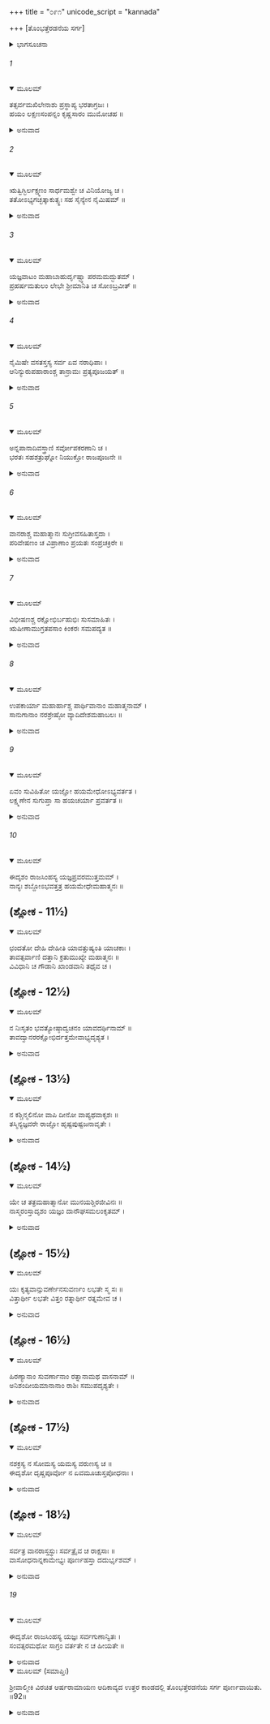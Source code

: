 +++
title = "೦೯೧"
unicode_script = "kannada"

+++
[ತೊಂಭತ್ತೆರಡನೆಯ ಸರ್ಗ]



<details><summary>ಭಾಗಸೂಚನಾ</summary>

ಶ್ರೀರಾಮನ ಅಶ್ವಮೇಧ ಯಜ್ಞದಲ್ಲಿ ದಾನಗಳ ವೈಶಿಷ್ಟ್ಯ
</details>

###### 1


<details open><summary>ಮೂಲಮ್</summary>

ತತ್ಸರ್ವಮಖಿಲೇನಾಶು ಪ್ರಸ್ಥಾಪ್ಯ  ಭರತಾಗ್ರಜಃ ।  
ಹಯಂ ಲಕ್ಷಣಸಂಪನ್ನಂ ಕೃಷ್ಣಸಾರಂ ಮುಮೋಚಹ ॥
</details>

<details><summary>ಅನುವಾದ</summary>

ಹೀಗೆ ಎಲ್ಲ ಪ್ರಕಾರದ ಸಮಸ್ತ ಸಾಮಗ್ರಿಗಳನ್ನು ಕಳಿಸಿ ಭರತಾಗ್ರಜನಾದ ಶ್ರೀರಾಮನು ಉತ್ತಮ ಲಕ್ಷಣಗಳಿಂದ ಕೂಡಿದ, ಕೃಷ್ಣಸಾರ ಮೃಗದಂತೆ ಕಪ್ಪುಬಣ್ಣದ ಯಜ್ಞಾಶ್ವವನ್ನು ಬಿಟ್ಟನು.॥1॥
</details>

###### 2


<details open><summary>ಮೂಲಮ್</summary>

ಋತ್ವಿಗ್ಭಿರ್ಲಕ್ಷ್ಮಣಂ ಸಾರ್ಧಮಶ್ವೇ ಚ ವಿನಿಯೋಜ್ಯ ಚ ।  
ತತೋಽಭ್ಯಗಚ್ಛತ್ಕಾಕುತ್ಸ್ಥಃ ಸಹ ಸೈನ್ಯೇನ ನೈಮಿಷಮ್ ॥
</details>

<details><summary>ಅನುವಾದ</summary>

ಋತ್ವಿಜರ ಸಹಿತ ಲಕ್ಷ್ಮಣನನ್ನು ಆ ಅಶ್ವದ ರಕ್ಷಣೆಗಾಗಿ ನಿಯುಕ್ತಗೊಳಿಸಿ, ಶ್ರೀರಘುನಾಥನು ಸೈನ್ಯಸಹಿತ ನೈಮಿಷಾರಣ್ಯಕ್ಕೆ ಪ್ರಯಾಣ ಮಾಡಿದನು.॥2॥
</details>

###### 3


<details open><summary>ಮೂಲಮ್</summary>

ಯಜ್ಞವಾಟಂ ಮಹಾಬಾಹುರ್ದೃಷ್ಟ್ವಾ ಪರಮಮದ್ಭುತಮ್ ।  
ಪ್ರಹರ್ಷಮತುಲಂ ಲೇಭೇ ಶ್ರೀಮಾನಿತಿ ಚ ಸೋಽಬ್ರವೀತ್ ॥
</details>

<details><summary>ಅನುವಾದ</summary>

ಅಲ್ಲಿ ನಿರ್ಮಿತವಾದ ಅತ್ಯಂತ ಅದ್ಭುತ ಯಜ್ಞ ಮಂಟಪವನ್ನು ನೋಡಿ ಮಹಾಬಾಹು ಶ್ರೀರಾಮನಿಗೆ ಅತುಲ ಸಂತೋಷವಾಗಿ ‘ಬಹಳ ಸುಂದರವಾಗಿದೆ’ ಎಂದು ಹೇಳಿದನು.॥3॥
</details>

###### 4


<details open><summary>ಮೂಲಮ್</summary>

ನೈಮಿಷೇ ವಸತಸ್ತಸ್ಯ ಸರ್ವ ಏವ ನರಾಧಿಪಾಃ ।  
ಆನಿನ್ಯುರುಪಹಾರಾಂಶ್ಚ ತಾನ್ರಾಮಃ ಪ್ರತ್ಯಪೂಜಯತ್ ॥
</details>

<details><summary>ಅನುವಾದ</summary>

ನೈಮಿಷಾರಣ್ಯದಲ್ಲಿ ವಾಸಿಸುವಾಗ ಶ್ರೀರಾಮಚಂದ್ರನ ಬಳಿ ಭೂಮಂಡಲದ ಎಲ್ಲ ರಾಜರೂ ಬಗೆ-ಬಗೆಯ ಉಡುಗೊರೆಗಳನ್ನೆತ್ತಿಕೊಂಡು ಬಂದರು. ಶ್ರೀರಾಮನು ಅವರೆಲ್ಲರ ಸ್ವಾಗತ-ಸತ್ಕಾರ ಮಾಡಿದನು.॥4॥
</details>

###### 5


<details open><summary>ಮೂಲಮ್</summary>

ಅನ್ನಪಾನಾದಿವಸ್ತ್ರಾಣಿ  ಸರ್ವೋಪಕರಣಾನಿ ಚ ।  
ಭರತಃ ಸಹಶತ್ರುಘ್ನೋ ನಿಯುಕ್ತೋ ರಾಜಪೂಜನೇ ॥
</details>

<details><summary>ಅನುವಾದ</summary>

ಅವರಿಗೆ ಅನ್ನ-ಪಾನಾದಿ, ವಸ್ತ್ರ ಹಾಗೂ ಇತರ ಆವಶ್ಯಕ ವಸ್ತುಗಳನ್ನು ಕೊಟ್ಟನು. ಶತ್ರುಘ್ನನ ಸಹಿತ ಭರತನನ್ನು ಆ ರಾಜರ ಸ್ವಾಗತ-ಸತ್ಕಾರದಲ್ಲಿ ನಿಯುಕ್ತಗೊಳಿಸಲಾಗಿತ್ತು.॥5॥
</details>

###### 6


<details open><summary>ಮೂಲಮ್</summary>

ವಾನರಾಶ್ಚ  ಮಹಾತ್ಮಾನಃ ಸುಗ್ರೀವಸಹಿತಾಸ್ತದಾ ।  
ಪರಿವೇಷಣಂ ಚ ವಿಪ್ರಾಣಾಂ ಪ್ರಯತಃ ಸಂಪ್ರಚಕ್ರಿರೇ ॥
</details>

<details><summary>ಅನುವಾದ</summary>

ಸುಗ್ರೀವ ಸಹಿತ ಮಹಾತ್ಮರಾದ ವಾನರರು ಪರಮ ಪವಿತ್ರ ಹಾಗೂ ಏಕಾಗ್ರಚಿತ್ತರಾಗಿ ಆಗ ಅಲ್ಲಿ ಬ್ರಾಹ್ಮಣರಿಗೆ ಭೋಜನ ಬಡಿಸುತ್ತಿದ್ದರು.॥6॥
</details>

###### 7


<details open><summary>ಮೂಲಮ್</summary>

ವಿಭೀಷಣಶ್ಚ ರಕ್ಷೋಭಿರ್ಬಹುಭಿಃ ಸುಸಮಾಹಿತಃ ।  
ಋಷೀಣಾಮುಗ್ರತಪಸಾಂ  ಕಿಂಕರಃ ಸಮಪದ್ಯತ ॥
</details>

<details><summary>ಅನುವಾದ</summary>

ಅನೇಕ ರಾಕ್ಷಸರಿಂದ ಪರಿವೃತನಾದ ವಿಭೀಷಣನು ಅತ್ಯಂತ ಎಚ್ಚರಿಕೆಯಿಂದ ಇದ್ದು ಉಗ್ರ ತಪಸ್ವೀ ಋಷಿಗಳ ಸೇವಾ ಕಾರ್ಯದಲ್ಲಿ ತೊಡಗಿದ್ದನು.॥7॥
</details>

###### 8


<details open><summary>ಮೂಲಮ್</summary>

ಉಪಕಾರ್ಯಾ ಮಹಾರ್ಹಾಶ್ಚ ಪಾರ್ಥಿವಾನಾಂ ಮಹಾತ್ಮನಾಮ್ ।  
ಸಾನುಗಾನಾಂ ನರಶ್ರೇಷ್ಠೋ ವ್ಯಾದಿದೇಶಮಹಾಬಲಃ ॥
</details>

<details><summary>ಅನುವಾದ</summary>

ಮಹಾಬಲಿ ನರಶ್ರೇಷ್ಠ  ಶ್ರೀರಾಮನು ಸೇವಕರೊಂದಿಗೆ ಮಹಾತ್ಮಾ ಭೂಪಾಲಕರಿಗೆ ವಸತಿಗಾಗಿ ಬಹುಮೂಲ್ಯ ಬಿಡಾರಗಳನ್ನು ಬಿಟ್ಟು ಕೊಟ್ಟನು.॥8॥
</details>

###### 9


<details open><summary>ಮೂಲಮ್</summary>

ಏವಂ ಸುವಿಹಿತೋ ಯಜ್ಞೋ ಹಯಮೇಧೋಽಭ್ಯವರ್ತತ ।  
ಲಕ್ಷ್ಮಣೇನ ಸುಗುಪ್ತಾ ಸಾ ಹಯಚರ್ಯಾ ಪ್ರವರ್ತತ ॥
</details>

<details><summary>ಅನುವಾದ</summary>

ಹೀಗೆ ಸುಂದರವಾಗಿ ಅಶ್ವಮೇಧ ಯಜ್ಞದ ಕಾರ್ಯ ಪ್ರಾರಂಭವಾಯಿತು ಮತ್ತು ಲಕ್ಷ್ಮಣನ ಸಂರಕ್ಷಣೆಯಲ್ಲಿ ಯಜ್ಞಾಶ್ವವು ಭೂಮಂಡಲದ ಭ್ರಮಣದ ಕಾರ್ಯವೂ ಚೆನ್ನಾಗಿ ನೆರವೇರಿತು.॥9॥
</details>

###### 10


<details open><summary>ಮೂಲಮ್</summary>

ಈದೃಶಂ ರಾಜಸಿಂಹಸ್ಯ ಯಜ್ಞಪ್ರವರಮುತ್ತಮಮ್ ।  
ನಾನ್ಯಃ ಶಬ್ದೋಽಭವತ್ತತ್ರ ಹಯಮೇಧೇಮಹಾತ್ಮನಃ ॥
</details>

## (ಶ್ಲೋಕ - 11½)


<details open><summary>ಮೂಲಮ್</summary>

ಛಂದತೋ ದೇಹಿ ದೇಹೀತಿ ಯಾವತ್ತುಷ್ಯಂತಿ ಯಾಚಕಾಃ ।  
ತಾವತ್ಸರ್ವಾಣಿ ದತ್ತಾನಿ ಕ್ರತುಮುಖ್ಯೇ ಮಹಾತ್ಮನಃ ॥  
ವಿವಿಧಾನಿ ಚ ಗೌಡಾನಿ ಖಾಂಡವಾನಿ ತಥೈವ ಚ ।
</details>

## (ಶ್ಲೋಕ - 12½)


<details open><summary>ಮೂಲಮ್</summary>

ನ ನಿಃಸೃತಂ ಭವತ್ಯೋಷ್ಠಾದ್ವಚನಂ ಯಾವದರ್ಥಿನಾಮ್ ॥  
ತಾವದ್ವಾನರರಕ್ಷೋಭಿರ್ದತ್ತಮೇವಾಭ್ಯದೃಶ್ಯತ ।
</details>

<details><summary>ಅನುವಾದ</summary>

ರಾಜಸಿಂಹ ಪರಾಕ್ರಮೀ ಮಹಾತ್ಮಾ ಶ್ರೀರಾಮನ ಆ ಶ್ರೇಷ್ಠಯಜ್ಞವು ಹೀಗೆ ಉತ್ತಮ ವಿಧಿಯಿಂದ ನಡೆಯುತ್ತಿತ್ತು. ಆ ಅಶ್ವಮೇಧ ಯಜ್ಞದಲ್ಲಿ ಯಾಚಕರು ಸಂತುಷ್ಟರಾಗುವವರೆಗೆ ಅವರ ಇಚ್ಛೆಗನುಸಾರ ಎಲ್ಲ ವಸ್ತುಗಳನ್ನು ಕೊಡಿರಿ ಎಂಬ ಒಂದೇ ಮಾತು ಎಲ್ಲೆಡೆ ಕೇಳಿ ಬರುತ್ತಿತ್ತು. ಬೇರೆ ಏನೂ ಕೇಳಿ ಬರುತ್ತಿರಲಿಲ್ಲ. ಹೀಗೆ ಮಹಾತ್ಮಾ ಶ್ರೀರಾಮನ ಶ್ರೇಷ್ಠಯಜ್ಞದಲ್ಲಿ ನಾನಾಪ್ರಕಾರದ ಬೆಲ್ಲದಿಂದ ಮಾಡಿದ ಭಕ್ಷಗಳನ್ನೂ, ಸಿಹಿಮೋದಕಗಳನ್ನು ಯಾಚಕರು ‘ಸಾಕು’ ಎಂದು ಹೇಳುವವರೆಗೆ ನಿರಂತರವಾಗಿ ಹಂಚುತ್ತಿದ್ದರು.॥10-12½॥
</details>

## (ಶ್ಲೋಕ - 13½)


<details open><summary>ಮೂಲಮ್</summary>

ನ ಕಶ್ಚಿನ್ಮಲಿನೋ ವಾಪಿ ದೀನೋ ವಾಪ್ಯಥವಾಕೃಶಃ ॥  
ತಸ್ಮಿನ್ಯಜ್ಞವರೇ  ರಾಜ್ಞೋ ಹೃಷ್ಟಪುಷ್ಟಜನಾವೃತೇ ।
</details>

<details><summary>ಅನುವಾದ</summary>

ರಾಜಾ ಶ್ರೀರಾಮನ ಆ ಶ್ರೇಷ್ಠಯಜ್ಞದಲ್ಲಿ ಹೃಷ್ಟ-ಪುಷ್ಟ ಮನುಷ್ಯರು ನೆರೆದಿದ್ದರು. ಅಲ್ಲಿ ಯಾರೂ ಮಲಿನ, ದೀನ, ದುರ್ಬಲರು ಕಂಡು ಬರುತ್ತಿರಲಿಲ್ಲ..॥13½॥
</details>

## (ಶ್ಲೋಕ - 14½)


<details open><summary>ಮೂಲಮ್</summary>

ಯೇ ಚ ತತ್ರಮಹಾತ್ಮಾನೋ ಮುನಯಶ್ಚಿರಜೀವಿನಃ ॥  
ನಾಸ್ಮರಂಸ್ತಾದೃಶಂ ಯಜ್ಞಂ ದಾನೌಘಸಮಲಂಕೃತಮ್ ।
</details>

<details><summary>ಅನುವಾದ</summary>

ಆ ಯಜ್ಞದಲ್ಲಿ ಆಗಮಿಸಿದ ಚಿರಂಜೀವಿ, ಮಹಾತ್ಮಾ ಮುನಿಗಳಿಗೆ ಹಿಂದೆ ನಡೆದ ಇಂತಹ ಯಾವುದೇ ಯಜ್ಞದ ಸ್ಮರಣೆಯಾಗಲಿಲ್ಲ. ಅಲ್ಲಿ ದಾನ ವಸ್ತುಗಳು ರಾಶಿ-ರಾಶಿಯಾಗಿ ಅಲಂಕೃತವಾಗಿದ್ದವು.॥14½॥
</details>

## (ಶ್ಲೋಕ - 15½)


<details open><summary>ಮೂಲಮ್</summary>

ಯಃ ಕೃತ್ಯವಾನ್ಸುವರ್ಣೇನಸುವರ್ಣಂ ಲಭತೇ ಸ್ಮ ಸಃ ॥  
ವಿತ್ತಾರ್ಥೀ ಲಭತೇ ವಿತ್ತಂ ರತ್ನಾರ್ಥೀ ರತ್ನಮೇವ ಚ ।
</details>

<details><summary>ಅನುವಾದ</summary>

ಯಾರಿಗೆ ಸುವರ್ಣದ ಆವಶ್ಯಕತೆ ಇತ್ತೋ, ಅವನು ಸುವರ್ಣ ಪಡೆಯುತ್ತಿದ್ದನು. ಧನವನ್ನು ಬಯಸುವವರಿಗೆ ಧನ ಸಿಗುತ್ತಿತ್ತು. ರತ್ನವನ್ನು ಇಚ್ಛಿಸುವವರಿಗೆ ರತ್ನ ಕೊಡಲಾಗುತ್ತಿತ್ತು.॥15½॥
</details>

## (ಶ್ಲೋಕ - 16½)


<details open><summary>ಮೂಲಮ್</summary>

ಹಿರಣ್ಯಾನಾಂ ಸುವರ್ಣಾನಾಂ ರತ್ನಾನಾಮಥ ವಾಸನಾಮ್ ॥  
ಅನಿಶಂದೀಯಮಾನಾನಾಂ ರಾಶಿಃ ಸಮುಪದೃಶ್ಯತೇ ।
</details>

<details><summary>ಅನುವಾದ</summary>

ಅಲ್ಲಿ ನಿರಂತರ ದಾನ ಮಾಡಿದ ಬೆಳ್ಳಿ, ಬಂಗಾರ, ರತ್ನ, ವಸ್ತ್ರ  ಮುಂತಾದವುಗಳ ರಾಶಿ-ರಾಶಿ ಕಂಡು ಬರುತ್ತಿದ್ದವು.॥16½॥
</details>

## (ಶ್ಲೋಕ - 17½)


<details open><summary>ಮೂಲಮ್</summary>

ನಶಕ್ರಸ್ಯ ನ ಸೋಮಸ್ಯ ಯಮಸ್ಯ ವರುಣಸ್ಯ ಚ ॥  
ಈದೃಶೋ ದೃಷ್ಚಪೂರ್ವೋ ನ ಏವಮೂಚುಸ್ತಪೋಧನಾಃ ।
</details>

<details><summary>ಅನುವಾದ</summary>

ಅಲ್ಲಿಗೆ ಬಂದ ತಪಸ್ವೀ ಮುನಿಗಳು - ಇಂತಹ ಯಜ್ಞವಾದರೋ ಇಂದ್ರ, ಚಂದ್ರ, ಯಮ, ವರುಣ ಇವರಲ್ಲಿಯೂ ಮೊದಲು ನೋಡಲಿಲ್ಲ ಎಂದು ಹೇಳುತ್ತಿದ್ದರು.॥17½॥
</details>

## (ಶ್ಲೋಕ - 18½)


<details open><summary>ಮೂಲಮ್</summary>

ಸರ್ವತ್ರ ವಾನರಾಸ್ತಸ್ಥುಃ ಸರ್ವತ್ರೈವ ಚ ರಾಕ್ಷಸಾಃ ॥  
ವಾಸೋಧನಾನ್ನಕಾಮೇಭ್ಯಃ ಪೂರ್ಣಹಸ್ತಾ ದದುರ್ಭೃಶಮ್ ।
</details>

<details><summary>ಅನುವಾದ</summary>

ವಾನರರೂ, ರಾಕ್ಷಸರೂ ಎಲ್ಲೆಡೆ ದಾನ ಕೊಡಲು ವಸ್ತುಗಳನ್ನು ಹಿಡಿದು ನಿಂತಿದ್ದರು. ವಸ್ತ್ರ, ಧನ, ಅನ್ನದ ಇಚ್ಛೆಯುಳ್ಳವರಿಗೆ ಹೆಚ್ಚೆಚ್ಚು ನೀಡುತ್ತಿದ್ದರು.॥18½॥
</details>

###### 19


<details open><summary>ಮೂಲಮ್</summary>

ಈದೃಶೋ ರಾಜಸಿಂಹಸ್ಯ ಯಜ್ಞಃ ಸರ್ವಗುಣಾನ್ವಿತಃ ।  
ಸಂವತ್ಸರಮಥೋ ಸಾಗ್ರಂ ವರ್ತತೇ ನ ಚ ಹೀಯತೇ ॥
</details>

<details><summary>ಅನುವಾದ</summary>

ರಾಜಸಿಂಹ ಭಗವಾನ್ ಶ್ರೀರಾಮನ ಇಂತಹ ಸರ್ವಗುಣ ಸಂಪನ್ನ ಯಜ್ಞವು ಒಂದು ವರ್ಷಕ್ಕಿಂತಲೂ ಹೆಚ್ಚು ಕಾಲದವರೆಗೆ ನಡೆಯುತ್ತಿತ್ತು. ಅದರಲ್ಲಿ ಯಾವುದೇ ಕೊರತೆ ಎಂದೂ ಉಂಟಾಗಲಿಲ್ಲ.॥19॥
</details>

<details open><summary>ಮೂಲಮ್ (ಸಮಾಪ್ತಿಃ)</summary>

ಶ್ರೀವಾಲ್ಮೀಕಿ ವಿರಚಿತ ಆರ್ಷರಾಮಾಯಣ ಆದಿಕಾವ್ಯದ ಉತ್ತರ ಕಾಂಡದಲ್ಲಿ ತೊಂಭತ್ತೆರಡನೆಯ ಸರ್ಗ ಪೂರ್ಣವಾಯಿತು. ॥92॥
</details>

<details><summary>ಅನುವಾದ</summary>


</details>
